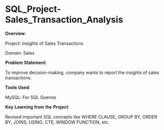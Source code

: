 # SQL_Project-Sales_Transaction_Analysis

𝐎𝐯𝐞𝐫𝐯𝐢𝐞𝐰:

Project: Insights of Sales Transactions

Domain: Sales

𝐏𝐫𝐨𝐛𝐥𝐞𝐦 𝐒𝐭𝐚𝐭𝐞𝐦𝐞𝐧𝐭:

To improve decision-making, company wants to report the insights of sales transactions.

𝐓𝐨𝐨𝐥𝐬 𝐔𝐬𝐞𝐝:

MySQL: For SQL Queries

𝐊𝐞𝐲 𝐋𝐞𝐚𝐫𝐧𝐢𝐧𝐠 𝐟𝐫𝐨𝐦 𝐭𝐡𝐞 𝐏𝐫𝐨𝐣𝐞𝐜𝐭:

Revised important SQL concepts like WHERE CLAUSE, GROUP BY, ORDER BY, JOINS, USING, CTE, WINDOW FUNCTION, etc. 
